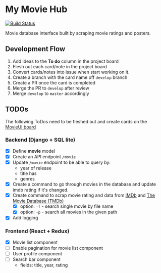 # My Movie Hub

[![Build
Status](https://travis-ci.org/zhou-en/MovieUI.svg?branch=develop)](https://travis-ci.org/zhou-en/MovieUI)

Movie database interface built by scraping movie ratings and posters.

## Development Flow
1. Add ideas to the **To do** column in the project board
2. Flesh out each card/note in the project board
3. Convert cards/notes into issue when start working on it.
4. Create a branch with the card name off `develop` branch
5. Create a PR once the card is completed
6. Merge the PR to `develop` after review
7. Merge `develop` to `master` accordingly

## TODOs
The following ToDos need to be fleshed out and create cards on the [MovieUI board](https://github.com/users/zhou-en/projects/3)

### Backend (Django + SQL lite)

* [x] Define **movie** model
* [x] Create an API endpoint `/movie`
* [x] Update `/movie` endpoint to be able to query by:
  * year of release
  * title has
  * genres
* [x] Create a command to go through movies in the database and update imdb rating if it's changed.
* [x] Create command to scrap movie rating and data from [IMDb](https://www.imdb.com/) and [The Movie Database (TMDb)](https://www.themoviedb.org/)
  * [x] option: `-f` - search single movie by file name
  * [x] option: `-p` - search all movies in the given path
* [x] Add logging

### Frontend (React + Redux)

* [x] Movie list component
* [ ] Enable pagination for movie list component
* [ ] User profile component
* [ ] Search bar component
  * fields: title, year, rating
